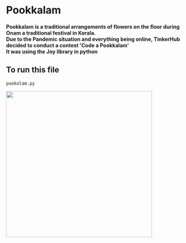 # Pookkalam

#### Pookkalam is a traditional arrangements of flowers on the floor during Onam a traditional festival in Kerala.<br> Due to the Pandemic situation and everything being online, TinkerHub decided to conduct a contest 'Code a Pookkalam'<br> It was using the Joy library in python<br>

## To run this file
```bash
pookolam.py
```
<img src="joy_pookkalam.png" width="400" height="400"/>
